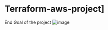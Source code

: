 # Terraform-aws-project]
End Goal of the project 
![image](https://github.com/Sehindemi/terraform-aws-project/assets/97199481/ae215bf6-a62e-48d3-bae6-d19cf4b1e92f)
